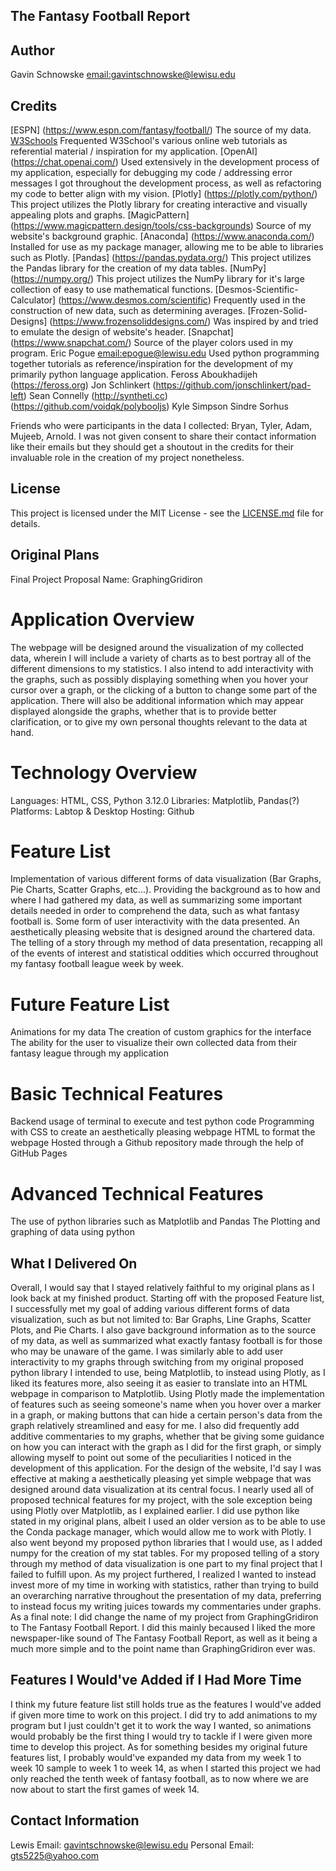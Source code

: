 ## The Fantasy Football Report

## Author
Gavin Schnowske [email:gavintschnowske@lewisu.edu](mailto:gavintschnowske@lewisu.edu)

## Credits
[ESPN] (https://www.espn.com/fantasy/football/) The source of my data. 
[W3Schools](https://www.w3schools.com/) Frequented W3School's various online web tutorials as referential material / inspiration for my application. 
[OpenAI] (https://chat.openai.com/) Used extensively in the development process of my application, especially for debugging my code / addressing error
messages I got throughout the development process, as well as refactoring my code to better align with my vision.
[Plotly] (https://plotly.com/python/) This project utilizes the Plotly library for creating interactive and visually appealing plots and graphs.
[MagicPattern] (https://www.magicpattern.design/tools/css-backgrounds) Source of my website's background graphic.
[Anaconda] (https://www.anaconda.com/) Installed for use as my package manager, allowing me to be able to libraries such as Plotly.
[Pandas] (https://pandas.pydata.org/) This project utilizes the Pandas library for the creation of my data tables.
[NumPy] (https://numpy.org/) This project utilizes the NumPy library for it's large collection of easy to use mathematical functions. 
[Desmos-Scientific-Calculator] (https://www.desmos.com/scientific) Frequently used in the construction of new data, such as determining averages. 
[Frozen-Solid-Designs] (https://www.frozensoliddesigns.com/) Was inspired by and tried to emulate the design of website's header.
[Snapchat] (https://www.snapchat.com/) Source of the player colors used in my program.
Eric Pogue [email:epogue@lewisu.edu](mailto:epogue@lewisu.edu) Used python programming together tutorials as reference/inspiration for the development of
my primarily python language application.
Feross Aboukhadijeh (https://feross.org)
Jon Schlinkert (https://github.com/jonschlinkert/pad-left)
Sean Connelly (http://syntheti.cc) (https://github.com/voidqk/polybooljs)
Kyle Simpson
Sindre Sorhus

Friends who were participants in the data I collected: Bryan, Tyler, Adam, Mujeeb, Arnold. I was not given consent to share their contact information
like their emails but they should get a shoutout in the credits for their invaluable role in the creation of my project nonetheless. 

## License
This project is licensed under the MIT License - see the [LICENSE.md](LICENSE) file for details.

## Original Plans

Final Project Proposal Name: GraphingGridiron

# Application Overview
The webpage will be designed around the visualization of my collected data, wherein I will include a variety of charts as to best portray all of the different dimensions to my statistics. I also intend to add interactivity with the graphs, such as possibly displaying something when you hover your cursor over a graph, or the clicking of a button to change some part of the application. There will also be additional information which may appear displayed alongside the graphs, whether that is to provide better clarification, or to give my own personal thoughts relevant to the data at hand.

# Technology Overview
Languages: HTML, CSS, Python 3.12.0
Libraries: Matplotlib, Pandas(?)
Platforms: Labtop & Desktop
Hosting: Github

# Feature List
Implementation of various different forms of data visualization (Bar Graphs, Pie Charts, Scatter Graphs, etc...).
Providing the background as to how and where I had gathered my data, as well as summarizing some important details needed in order to comprehend the data, such as what fantasy football is.
Some form of user interactivity with the data presented.
An aesthetically pleasing website that is designed around the chartered data.
The telling of a story through my method of data presentation, recapping all of the events of interest and statistical oddities which occurred throughout my fantasy football league week by week.

# Future Feature List
Animations for my data
The creation of custom graphics for the interface
The ability for the user to visualize their own collected data from their fantasy league through my application

# Basic Technical Features
Backend usage of terminal to execute and test python code
Programming with CSS to create an aesthetically pleasing webpage
HTML to format the webpage
Hosted through a Github repository made through the help of GitHub Pages

# Advanced Technical Features
The use of python libraries such as Matplotlib and Pandas
The Plotting and graphing of data using python

## What I Delivered On
Overall, I would say that I stayed relatively faithful to my original plans as I look back at my finished product.
Starting off with the proposed Feature list, I successfully met my goal of adding various different forms of data visualization, such as but not limited to: Bar Graphs, Line Graphs, Scatter Plots, and Pie Charts.
I also gave background information as to the source of my data, as well as summarized what exactly fantasy football is for those who may be unaware of the game.
I was similarly able to add user interactivity to my graphs through switching from my original proposed python library I intended to use, being Matplotlib, to instead using Plotly, as I liked its features more, also seeing it as easier to translate into an HTML webpage in comparison to Matplotlib.
Using Plotly made the implementation of features such as seeing someone's name when you hover over a marker in a graph, or making buttons that can hide a certain person's data from the graph relatively streamlined and easy for me.
I also did frequently add additive commentaries to my graphs, whether that be giving some guidance on how you can interact with the graph as I did for the first graph, or simply allowing myself to point out some of the peculiarities I noticed in the development of this application.
For the design of the website, I'd say I was effective at making a aesthetically pleasing yet simple webpage that was designed around data visualization at its central focus. I nearly used all of proposed technical features for my project, with the sole exception being using Plotly over Matplotlib, as I explained earlier.
I did use python like stated in my original plans, albeit I used an older version as to be able to use the Conda package manager, which would allow me to work with Plotly.
I also went beyond my proposed python libraries that I would use, as I added numpy for the creation of my stat tables.
For my proposed telling of a story through my method of data visualization is one part to my final project that I failed to fulfill upon. As my project furthered, I realized I wanted to instead invest more of my time in working with statistics, rather than trying to build an overarching narrative throughout the presentation of my data, preferring to instead focus my writing juices towards my commentaries under graphs.
As a final note: I did change the name of my project from GraphingGridiron to The Fantasy Football Report. I did this mainly becaused I liked the more newspaper-like sound of The Fantasy Football Report, as well as it being a much more simple and to the point name than GraphingGridiron ever was.

## Features I Would've Added if I Had More Time
I think my future feature list still holds true as the features I would've added if given more time to work on this project. I did try to add animations to my program but I just couldn't get it to work the way I wanted, so animations would probably be the first thing I would try to tackle if I were given more time to develop this project. As for something besides my original future features list, I probably would've expanded my data from my week 1 to week 10 sample to week 1 to week 14, as when I started this project we had only reached the tenth week of fantasy football, as to now where we are now about to start the first games of week 14.

## Contact Information
Lewis Email: gavintschnowske@lewisu.edu
Personal Email: gts5225@yahoo.com